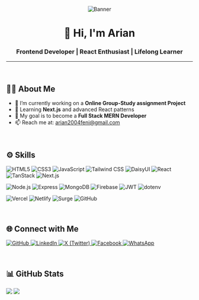 <!-- Banner -->
<p align="center">
  <img src="https://i.ibb.co.com/60LwH54P/github.png" alt="Banner" />
</p>

<h1 align="center">👋 Hi, I'm Arian</h1>
<h3 align="center">Frontend Developer | React Enthusiast | Lifelong Learner</h3>
<hr>
<br>

## 🧑‍💻 About Me

- 🚀 I’m currently working on a **Online Group-Study assignment Project**
- 🌱 Learning **Next.js** and advanced React patterns
- 🎯 My goal is to become a **Full Stack MERN Developer**
- 📫 Reach me at: arian2004feni@gmail.com

<br>

## ⚙️ Skills

<p>
  <img alt="HTML5" src="https://img.shields.io/badge/HTML5-E34F26?logo=html5&logoColor=white" />
  <img alt="CSS3" src="https://img.shields.io/badge/CSS3-1572B6?logo=css3&logoColor=white" />
  <img alt="JavaScript" src="https://img.shields.io/badge/JavaScript-F7DF1E?logo=javascript&logoColor=black" />
  <img alt="Tailwind CSS" src="https://img.shields.io/badge/TailwindCSS-38B2AC?logo=tailwindcss&logoColor=white" />
  <img alt="DaisyUI" src="https://img.shields.io/badge/DaisyUI-6EE7B7?logo=daisyui&logoColor=black" />

  <img alt="React" src="https://img.shields.io/badge/React-61DAFB?logo=react&logoColor=black" />
  <img alt="TanStack" src="https://img.shields.io/badge/TanStack-FF6B6B?logo=tanstack&logoColor=white" />
  <img alt="Next.js" src="https://img.shields.io/badge/Next.js-000000?logo=next.js&logoColor=white" />
</p>

<p>
  <img alt="Node.js" src="https://img.shields.io/badge/Node.js-339933?logo=node.js&logoColor=white" />
  <img alt="Express" src="https://img.shields.io/badge/Express.js-000000?logo=express&logoColor=white" />
  <img alt="MongoDB" src="https://img.shields.io/badge/MongoDB-47A248?logo=mongodb&logoColor=white" />
  <img alt="Firebase" src="https://img.shields.io/badge/Firebase-FFCA28?logo=firebase&logoColor=black" />

  <img alt="JWT" src="https://img.shields.io/badge/JWT-333333?logo=jsonwebtokens&logoColor=white" />
  <img alt="dotenv" src="https://img.shields.io/badge/dotenv-ADS?logo=dotenv&logoColor=white" />
</p>

<p>
  <img alt="Vercel" src="https://img.shields.io/badge/Vercel-000000?logo=vercel&logoColor=white" />
  <img alt="Netlify" src="https://img.shields.io/badge/Netlify-00C7B7?logo=netlify&logoColor=white" />
  <img alt="Surge" src="https://img.shields.io/badge/Surge-333333?logo=surge&logoColor=white" />
  <img alt="GitHub" src="https://img.shields.io/badge/GitHub-181717?logo=github&logoColor=white" />
</p>

<br>

## 🌐 Connect with Me

<p>
  <a href="https://github.com/arian2004feni" target="_blank">
    <img alt="GitHub" src="https://img.shields.io/badge/GitHub-181717?logo=github&logoColor=white" />
  </a>
  <a href="https://linkedin.com/in/arian2004feni" target="_blank">
    <img alt="LinkedIn" src="https://img.shields.io/badge/LinkedIn-0A66C2?logo=linkedin&logoColor=white" />
  </a>
  <a href="https://x.com/arian2004feni" target="_blank">
    <img alt="X (Twitter)" src="https://img.shields.io/badge/Twitter-000000?logo=x&logoColor=white" />
  </a>
  <a href="https://facebook.com/arian2004feni" target="_blank">
    <img alt="Facebook" src="https://img.shields.io/badge/Facebook-1877F2?logo=facebook&logoColor=white" />
  </a>
  <a href="https://wa.me/01638666280" target="_blank">
    <img alt="WhatsApp" src="https://img.shields.io/badge/WhatsApp-25D366?logo=whatsapp&logoColor=white" />
  </a>
</p>

<br>

## 📊 GitHub Stats

<p>
  <img src="https://github-readme-stats.vercel.app/api?username=arian2004feni&show_icons=true&theme=react" />
<!--   <img src="https://github-readme-streak-stats.herokuapp.com/?user=YOUR_GITHUB_USERNAME&theme=dark" />-->
  <img src="https://github-readme-stats.vercel.app/api/top-langs/?username=arian2004feni&layout=compact&theme=react" /> 
</p>

